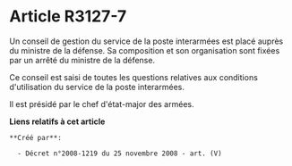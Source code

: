 # Article R3127-7

Un conseil de gestion du service de la poste interarmées est placé auprès du ministre de la défense. Sa composition et son
organisation sont fixées par un arrêté du ministre de la défense.

Ce conseil est saisi de toutes les questions relatives aux conditions d'utilisation du service de la poste interarmées.

Il est présidé par le chef d'état-major des armées.

**Liens relatifs à cet article**

	**Créé par**:

	  - Décret n°2008-1219 du 25 novembre 2008 - art. (V)

